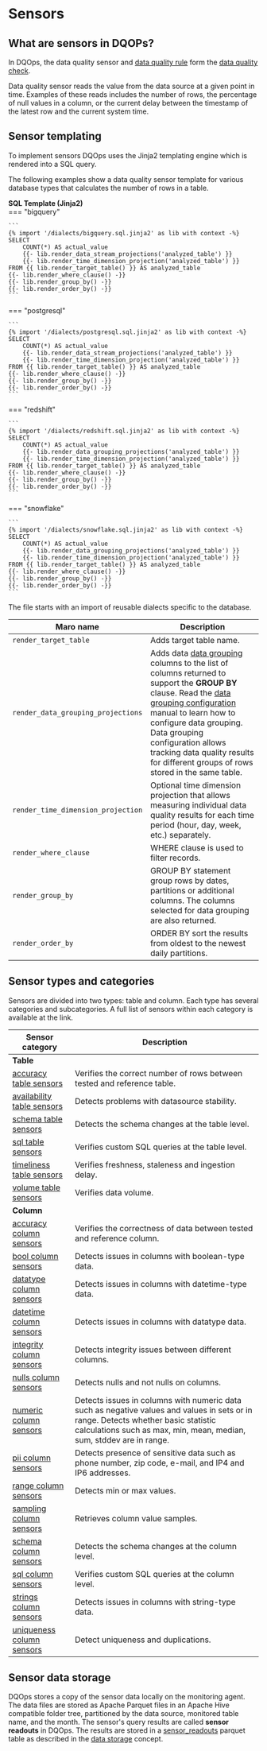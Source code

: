 # Sensors

## What are sensors in DQOPs?

In DQOps, the data quality sensor and [data quality rule](../../rules/rules.md) form the [data quality check](../../checks/index.md).

Data quality sensor reads the value from the data source at a given point in time. Examples of these reads includes the
number of rows, the percentage of null values in a column, or the current delay between the timestamp of the latest row
and the current system time.

## Sensor templating

To implement sensors DQOps uses the Jinja2 templating engine which is rendered into a SQL query.

The following examples show a data quality sensor template for various database types that calculates the number of rows
in a table.

**SQL Template (Jinja2)**  
=== "bigquery"

    ```
    {% import '/dialects/bigquery.sql.jinja2' as lib with context -%}
    SELECT
        COUNT(*) AS actual_value
        {{- lib.render_data_stream_projections('analyzed_table') }}
        {{- lib.render_time_dimension_projection('analyzed_table') }}
    FROM {{ lib.render_target_table() }} AS analyzed_table
    {{- lib.render_where_clause() -}}
    {{- lib.render_group_by() -}}
    {{- lib.render_order_by() -}}
    ```
=== "postgresql"

    ```
    {% import '/dialects/postgresql.sql.jinja2' as lib with context -%}
    SELECT
        COUNT(*) AS actual_value
        {{- lib.render_data_stream_projections('analyzed_table') }}
        {{- lib.render_time_dimension_projection('analyzed_table') }}
    FROM {{ lib.render_target_table() }} AS analyzed_table
    {{- lib.render_where_clause() -}}
    {{- lib.render_group_by() -}}
    {{- lib.render_order_by() -}}
    ```
=== "redshift"

    ```
    {% import '/dialects/redshift.sql.jinja2' as lib with context -%}
    SELECT
        COUNT(*) AS actual_value
        {{- lib.render_data_grouping_projections('analyzed_table') }}
        {{- lib.render_time_dimension_projection('analyzed_table') }}
    FROM {{ lib.render_target_table() }} AS analyzed_table
    {{- lib.render_where_clause() -}}
    {{- lib.render_group_by() -}}
    {{- lib.render_order_by() -}}
    ```
=== "snowflake"

    ```
    {% import '/dialects/snowflake.sql.jinja2' as lib with context -%}
    SELECT
        COUNT(*) AS actual_value
        {{- lib.render_data_grouping_projections('analyzed_table') }}
        {{- lib.render_time_dimension_projection('analyzed_table') }}
    FROM {{ lib.render_target_table() }} AS analyzed_table
    {{- lib.render_where_clause() -}}
    {{- lib.render_group_by() -}}
    {{- lib.render_order_by() -}}
    ```
The file starts with an import of reusable dialects specific to the database.


| Maro name                          | Description                                                                                                                                                                                                                                                                                                                                                                                                                  |
|------------------------------------|------------------------------------------------------------------------------------------------------------------------------------------------------------------------------------------------------------------------------------------------------------------------------------------------------------------------------------------------------------------------------------------------------------------------------|
| `render_target_table`              | Adds target table name.                                                                                                                                                                                                                                                                                                                                                                                                      |
| `render_data_grouping_projections` | Adds data [data grouping](../../data-grouping/data-grouping.md) columns to the list of columns returned to support the **GROUP BY** clause. Read the [data grouping configuration](../../../working-with-dqo/set-up-data-grouping/set-up-data-grouping.md) manual to learn how to configure data grouping. Data grouping configuration allows tracking data quality results for different groups of rows stored in the same table. |
| `render_time_dimension_projection` | Optional time dimension projection that allows measuring individual data quality results for each time period (hour, day, week, etc.) separately.                                                                                                                                                                                                                                                                            |
| `render_where_clause`              | WHERE clause is used to filter records.                                                                                                                                                                                                                                                                                                                                                                                      |
| `render_group_by`                  | GROUP BY statement group rows by dates, partitions or additional columns. The columns selected for data grouping are also returned.                                                                                                                                                                                                                                                                                          |
| `render_order_by`                  | ORDER BY sort the results from oldest to the newest daily partitions.                                                                                                                                                                                                                                                                                                                                                        |


## Sensor types and categories

Sensors are divided into two types: table and column. Each type has several categories and subcategories.
A full list of sensors within each category is available at the link.
 
| Sensor category                                                                           | Description                                                                                                                                                                                                |
|-------------------------------------------------------------------------------------------|------------------------------------------------------------------------------------------------------------------------------------------------------------------------------------------------------------|
| **Table**                                                                                 |                                                                                                                                                                                                            |
| [accuracy table sensors](../../../reference/sensors/table/accuracy-table-sensors.md)         | Verifies the correct number of rows between tested and reference table.                                                                                                                                    |
| [availability table sensors](../../../reference/sensors/table/availability-table-sensors.md) | Detects problems with datasource stability.                                                                                                                                                                |
| [schema table sensors](../../../reference/sensors/table/schema-table-sensors.md)             | Detects the schema changes at the table level.                                                                                                                                                             |
| [sql table sensors](../../../reference/sensors/table/sql-table-sensors.md)                   | Verifies custom SQL queries at the table level.                                                                                                                                                            |
| [timeliness table sensors](../../../reference/sensors/table/timeliness-table-sensors.md)     | Verifies freshness, staleness and ingestion delay.                                                                                                                                                         |
| [volume table sensors](../../../reference/sensors/table/volume-table-sensors.md)             | Verifies data volume.                                                                                                                                                                                      |
| **Column**                                                                                |                                                                                                                                                                                                            |
| [accuracy column sensors](../../../reference/sensors/column/accuracy-column-sensors.md)      | Verifies the correctness of data between tested and reference column.                                                                                                                                      |
| [bool column sensors](../../../reference/sensors/column/bool-column-sensors.md)              | Detects issues in columns with boolean-type data.                                                                                                                                                          |
| [datatype column sensors](../../../reference/sensors/column/datatype-column-sensors.md)      | Detects issues in columns with datetime-type data.                                                                                                                                                         |
| [datetime column sensors](../../../reference/sensors/column/datetime-column-sensors.md)      | Detects issues in columns with datatype data.                                                                                                                                                              |
| [integrity column sensors](../../../reference/sensors/column/integrity-column-sensors.md)    | Detects integrity issues between different columns.                                                                                                                                                        |
| [nulls column sensors](../../../reference/sensors/column/nulls-column-sensors.md)            | Detects nulls and not nulls on columns.                                                                                                                                                                    |
| [numeric column sensors](../../../reference/sensors/column/numeric-column-sensors.md)        | Detects issues in columns with numeric data such as negative values and values in sets or in range. Detects whether basic statistic calculations such as max, min, mean, median, sum, stddev are in range. |
| [pii column sensors](../../../reference/sensors/column/pii-column-sensors.md)                | Detects presence of sensitive data such as phone number, zip code, e-mail, and IP4 and IP6 addresses.                                                                                                      |
| [range column sensors](../../../reference/sensors/column/range-column-sensors.md)            | Detects min or max values.                                                                                                                                                                                 |
| [sampling column sensors](../../../reference/sensors/column/sampling-column-sensors.md)      | Retrieves column value samples.                                                                                                                                                                            |
| [schema column sensors](../../../reference/sensors/column/schema-column-sensors.md)          | Detects the schema changes at the column level.                                                                                                                                                            |
| [sql column sensors](../../../reference/sensors/column/sql-column-sensors.md)                | Verifies custom SQL queries at the column level.                                                                                                                                                           |
| [strings column sensors](../../../reference/sensors/column/strings-column-sensors.md)        | Detects issues in columns with string-type data.                                                                                                                                                           |
| [uniqueness column sensors](../../../reference/sensors/column/uniqueness-column-sensors.md)  | Detect uniqueness and duplications.                                                                                                                                                                        |


## Sensor data storage

DQOps stores a copy of the sensor data locally on the monitoring agent. The data files are stored as Apache Parquet files
in an Apache Hive compatible folder tree, partitioned by the data source, monitored table name, and the month.
The sensor's query results are called **sensor readouts** in DQOps. The results are stored
in a [sensor_readouts](../../../reference/parquetfiles/sensor_readouts.md) parquet table as described in
the [data storage](../../data-storage/data-storage.md) concept.

